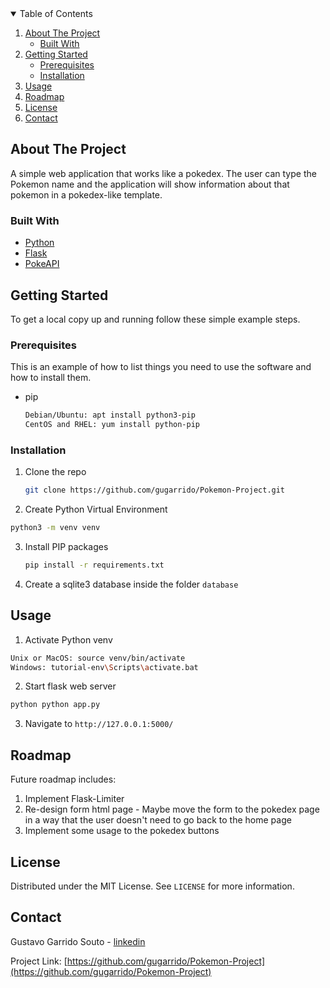 <!-- TABLE OF CONTENTS -->
<details open="open">
  <summary>Table of Contents</summary>
  <ol>
    <li>
      <a href="#about-the-project">About The Project</a>
      <ul>
        <li><a href="#built-with">Built With</a></li>
      </ul>
    </li>
    <li>
      <a href="#getting-started">Getting Started</a>
      <ul>
        <li><a href="#prerequisites">Prerequisites</a></li>
        <li><a href="#installation">Installation</a></li>
      </ul>
    </li>
    <li><a href="#usage">Usage</a></li>
    <li><a href="#roadmap">Roadmap</a></li>
    <li><a href="#license">License</a></li>
    <li><a href="#contact">Contact</a></li>
  </ol>
</details>
  

<!-- ABOUT THE PROJECT -->
## About The Project

A simple web application that works like a pokedex. The user can type the Pokemon name and the application will show information about that pokemon in a pokedex-like template.

### Built With

* [Python](https://www.python.org/)
* [Flask](https://flask.palletsprojects.com/en/1.1.x/)
* [PokeAPI](https://pokeapi.co/)



<!-- GETTING STARTED -->
## Getting Started

To get a local copy up and running follow these simple example steps.

### Prerequisites

This is an example of how to list things you need to use the software and how to install them.
* pip
  ```sh
  Debian/Ubuntu: apt install python3-pip	
  CentOS and RHEL: yum install python-pip
  ```

### Installation

1. Clone the repo
   ```sh
   git clone https://github.com/gugarrido/Pokemon-Project.git
   ```

2. Create Python Virtual Environment 
  ```sh
  python3 -m venv venv 
  ```
     
3. Install PIP packages
   ```sh
   pip install -r requirements.txt
   ```

4. Create a sqlite3 database inside the folder `database`

<!-- USAGE EXAMPLES -->
## Usage

1. Activate Python venv
  ```sh
  Unix or MacOS: source venv/bin/activate
  Windows: tutorial-env\Scripts\activate.bat
  ```

2. Start flask web server
  ```sh
  python python app.py  
  ```

3. Navigate to ```http://127.0.0.1:5000/```


<!-- ROADMAP -->
## Roadmap

Future roadmap includes:

1. Implement Flask-Limiter
2. Re-design form html page - Maybe move the form to the pokedex page in a way that the user doesn't need to go back to the home page
3. Implement some usage to the pokedex buttons


<!-- LICENSE -->
## License

Distributed under the MIT License. See `LICENSE` for more information.



<!-- CONTACT -->
## Contact

Gustavo Garrido Souto - [linkedin](https://www.linkedin.com/in/gustavo-garrido-953747148/)

Project Link: [https://github.com/gugarrido/Pokemon-Project](https://github.com/gugarrido/Pokemon-Project)


